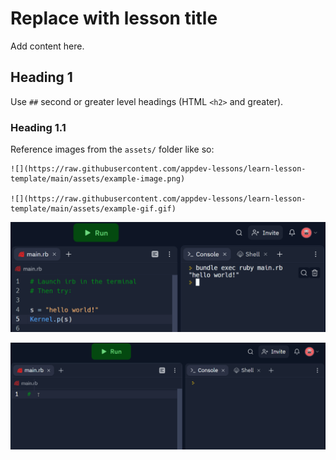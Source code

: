 # Replace with lesson title

Add content here.

## Heading 1

Use `##` second or greater level headings (HTML `<h2>` and greater).

### Heading 1.1

Reference images from the `assets/` folder like so:

```
![](https://raw.githubusercontent.com/appdev-lessons/learn-lesson-template/main/assets/example-image.png)

![](https://raw.githubusercontent.com/appdev-lessons/learn-lesson-template/main/assets/example-gif.gif)
```

![](https://raw.githubusercontent.com/appdev-lessons/learn-lesson-template/main/assets/example-image.png)

![](https://raw.githubusercontent.com/appdev-lessons/learn-lesson-template/main/assets/example-gif.gif)
